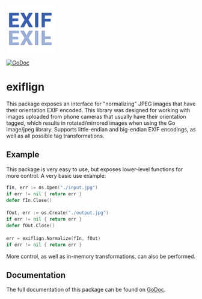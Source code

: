 ![](icon.png)

<a href="https://godoc.org/github.com/luke-park/exiflign"><img src="https://godoc.org/github.com/luke-park/exiflign?status.svg" alt="GoDoc"></a>

# exiflign
This package exposes an interface for "normalizing" JPEG images that have
their orientation EXIF encoded.  This library was designed for working with
images uploaded from phone cameras that usually have their orientation
tagged, which results in rotated/mirrored images when using the
Go image/jpeg library.  Supports little-endian and big-endian EXIF encodings,
as well as all possible tag transformations.

## Example
This package is very easy to use, but exposes lower-level functions for more
control.  A very basic use example:
```go
fIn, err := os.Open("./input.jpg")
if err != nil { return err }
defer fIn.Close()

fOut, err := os.Create("./output.jpg")
if err != nil { return err }
defer fOut.Close()

err = exiflign.Normalize(fIn, fOut)
if err != nil { return err }
```

More control, as well as in-memory transformations, can also be performed.

## Documentation
The full documentation of this package can be found on [GoDoc](https://godoc.org/github.com/luke-park/exiflign).
